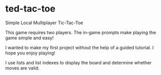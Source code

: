 # ted-tac-toe
Simple Local Multiplayer Tic-Tac-Toe

This game requires two players. The in-game prompts make playing the game simple and easy!

I wanted to make my first project without the help of a guided tutorial.
I hope you enjoy playing!

I use lists and list indexes to display the board and determine whether moves are valid.
